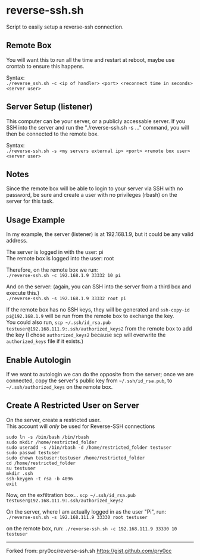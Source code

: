 # reverse-ssh.sh
Script to easily setup a reverse-ssh connection.

## Remote Box
You will want this to run all the time and restart at reboot, maybe use crontab to ensure this happens.

Syntax:  
`./reverse_ssh.sh -c <ip of handler> <port> <reconnect time in seconds> <server user>`
	
## Server Setup (listener)
This computer can be your server, or a publicly accessable server. If you SSH into the server and run the "./reverse-ssh.sh -s ..." command, you will then be connected to the remote box.

Syntax:  
`./reverse-ssh.sh -s <my servers external ip> <port> <remote box user> <server user>`

## Notes
Since the remote box will be able to login to your server via SSH with no password, be sure and create a user with no privileges (rbash) on the server for this task.

## Usage Example
In my example, the server (listener) is at 192.168.1.9, but it could be any valid address.

The server is logged in with the user: pi  
The remote box is logged into the user: root

Therefore, on the remote box we run:  
`./reverse-ssh.sh -c 192.168.1.9 33332 10 pi`

And on the server: (again, you can SSH into the server from a third box and execute this.)  
`./reverse-ssh.sh -s 192.168.1.9 33332 root pi`

If the remote box has no SSH keys, they will be generated and `ssh-copy-id pi@192.168.1.9` will be run from the remote box to exchange the key.  
You could also run, `scp ~/.ssh/id_rsa.pub testuser@192.168.111.9:.ssh/authorized_keys2` from the remote box to add the key (I chose `authorized_keys2` because scp will overwrite the `authorized_keys` file if it exists.) 

## Enable Autologin
If we want to autologin we can do the opposite from the server; once we are connected, copy the server's public key from `~/.ssh/id_rsa.pub`, to `~/.ssh/authorized_keys` on the remote box.  

## Create A Restricted User on Server

On the server, create a restricted user.  
This account will _only_ be used for Reverse-SSH connections

    sudo ln -s /bin/bash /bin/rbash
    sudo mkdir /home/restricted_folder
    sudo useradd -s /bin/rbash -d /home/restricted_folder testuser
    sudo passwd testuser
    sudo chown testuser:testuser /home/restricted_folder
    cd /home/restricted_folder
    su testuser
    mkdir .ssh
    ssh-keygen -t rsa -b 4096
    exit

Now, on the exfiltration box...
    `scp ~/.ssh/id_rsa.pub testuser@192.168.111.9:.ssh/authorized_keys2`

On the server, where I am actually logged in as the user "Pi", run:
    `./reverse-ssh.sh -s 192.168.111.9 33330 root testuser`

on the remote box, run:
    `./reverse-ssh.sh -c 192.168.111.9 33330 10 testuser`


***
Forked from: pry0cc/reverse-ssh.sh https://gist.github.com/pry0cc
